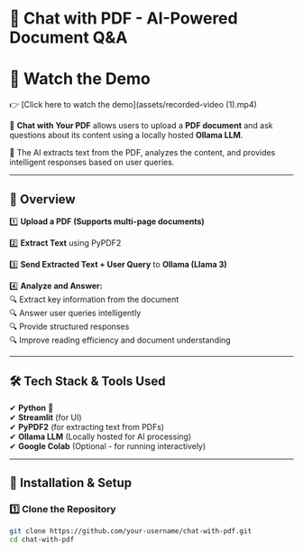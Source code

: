 # 🚀 Chat with PDF - AI-Powered Document Q&A  

# 🎥 Watch the Demo  
👉 [Click here to watch the demo](assets/recorded-video (1).mp4)

🔹 **Chat with Your PDF** allows users to upload a **PDF document** and ask questions about its content using a locally hosted **Ollama LLM**.  

🔹 The AI extracts text from the PDF, analyzes the content, and provides intelligent responses based on user queries.  

---

## 📌 Overview  

1️⃣ **Upload a PDF (Supports multi-page documents)**  

2️⃣ **Extract Text** using PyPDF2  

3️⃣ **Send Extracted Text + User Query** to **Ollama (Llama 3)**  

4️⃣ **Analyze and Answer:**  
   🔍 Extract key information from the document  
   🔍 Answer user queries intelligently  
   🔍 Provide structured responses  
   🔍 Improve reading efficiency and document understanding  

---

## 🛠 Tech Stack & Tools Used  

✔ **Python** 🐍  
✔ **Streamlit** (for UI)  
✔ **PyPDF2** (for extracting text from PDFs)  
✔ **Ollama LLM** (Locally hosted for AI processing)  
✔ **Google Colab** (Optional - for running interactively)  

---

## 🚀 Installation & Setup  

### **1️⃣ Clone the Repository**  
```bash
git clone https://github.com/your-username/chat-with-pdf.git
cd chat-with-pdf
